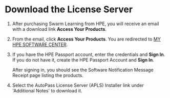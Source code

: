 # <a name="GUID-72022B21-50B1-4B12-9800-BA0F417FCF17"/> Download the License Server

1.   After purchasing Swarm Learning from HPE, you will receive an email with a download link **Access Your Products**. 
2.   From the email, click **Access Your Products**. You are redirected to [MY HPE SOFTWARE CENTER](https://myenterpriselicense.hpe.com/cwp-ui/auth/login). 
3.   If you have the HPE Passport account, enter the credentials and **Sign In**. If you do not have it, create the HPE Passport Account and **Sign In**. 

     After signing in, you should see the Software Notification Message Receipt page listing the products.

4.   Select the AutoPass License Server \(APLS\) Installer link under 'Additional Notes' to download it. 


